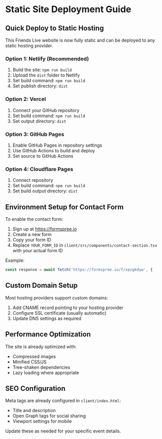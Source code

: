 # Static Site Deployment Guide

## Quick Deploy to Static Hosting

This Friends Live website is now fully static and can be deployed to any static hosting provider.

### Option 1: Netlify (Recommended)
1. Build the site: `npm run build`
2. Upload the `dist` folder to Netlify
3. Set build command: `npm run build`
4. Set publish directory: `dist`

### Option 2: Vercel
1. Connect your GitHub repository
2. Set build command: `npm run build`
3. Set output directory: `dist`

### Option 3: GitHub Pages
1. Enable GitHub Pages in repository settings
2. Use GitHub Actions to build and deploy
3. Set source to GitHub Actions

### Option 4: Cloudflare Pages
1. Connect repository
2. Set build command: `npm run build`
3. Set build output directory: `dist`

## Environment Setup for Contact Form

To enable the contact form:
1. Sign up at https://formspree.io
2. Create a new form
3. Copy your form ID
4. Replace `YOUR_FORM_ID` in `client/src/components/contact-section.tsx` with your actual form ID

Example:
```javascript
const response = await fetch('https://formspree.io/f/xpzgkdyw', {
```

## Custom Domain Setup

Most hosting providers support custom domains:
1. Add CNAME record pointing to your hosting provider
2. Configure SSL certificate (usually automatic)
3. Update DNS settings as required

## Performance Optimization

The site is already optimized with:
- Compressed images
- Minified CSS/JS
- Tree-shaken dependencies
- Lazy loading where appropriate

## SEO Configuration

Meta tags are already configured in `client/index.html`:
- Title and description
- Open Graph tags for social sharing
- Viewport settings for mobile

Update these as needed for your specific event details.